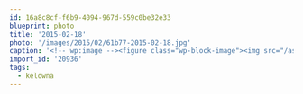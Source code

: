 ```yaml
---
id: 16a8c8cf-f6b9-4094-967d-559c0be32e33
blueprint: photo
title: '2015-02-18'
photo: '/images/2015/02/61b77-2015-02-18.jpg'
caption: '<!-- wp:image --><figure class="wp-block-image"><img src="/assets/images/2015/02/61b77-2015-02-18.jpg" /></figure><!-- /wp:image --><!-- wp:paragraph --><p>Spring is in the air! #kelowna</p><!-- /wp:paragraph -->'
import_id: '20936'
tags:
  - kelowna
---
```

